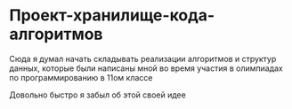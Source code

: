 # Проект-хранилище-кода-алгоритмов

Сюда я думал начать складывать реализации алгоритмов и структур данных, которые были написаны мной во время участия в олимпиадах по программированию в 11ом классе

Довольно быстро я забыл об этой своей идее
